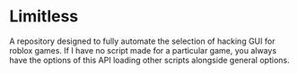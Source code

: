 # Limitless
A repository designed to fully automate the selection of hacking GUI for roblox games. If I have no script made for a particular game, you always have the options of this API loading other scripts alongside general options.
